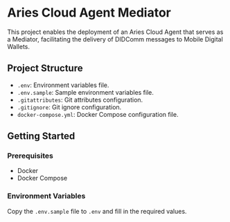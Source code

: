 # Aries Cloud Agent Mediator

This project enables the deployment of an Aries Cloud Agent that serves as a Mediator, facilitating the delivery of DIDComm messages to Mobile Digital Wallets.

## Project Structure

- `.env`: Environment variables file.
- `.env.sample`: Sample environment variables file.
- `.gitattributes`: Git attributes configuration.
- `.gitignore`: Git ignore configuration.
- `docker-compose.yml`: Docker Compose configuration file.

## Getting Started

### Prerequisites

- Docker
- Docker Compose

### Environment Variables

Copy the `.env.sample` file to `.env` and fill in the required values.
